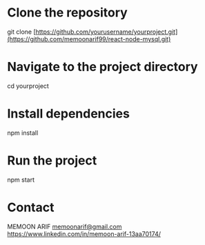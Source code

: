 # Clone the repository
git clone [https://github.com/yourusername/yourproject.git](https://github.com/memoonarif99/react-node-mysql.git)

# Navigate to the project directory
cd yourproject

# Install dependencies
npm install

# Run the project
npm start

# Contact
MEMOON ARIF
memoonarif@gmail.com
https://www.linkedin.com/in/memoon-arif-13aa70174/
